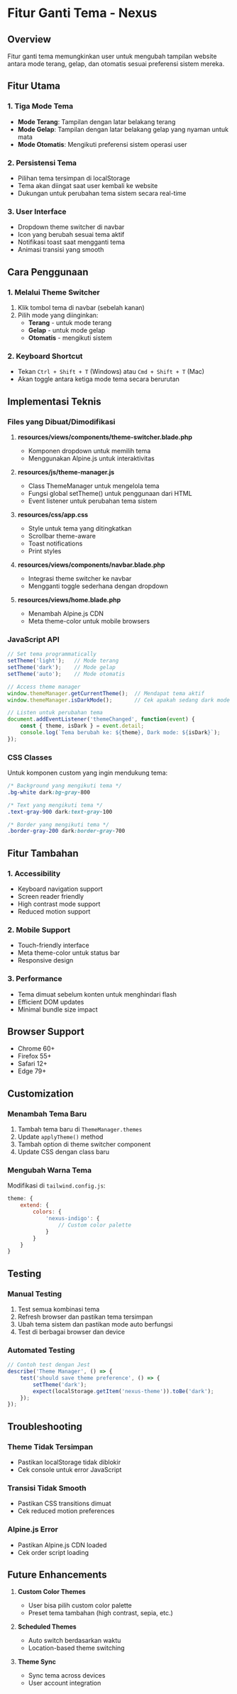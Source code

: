# Fitur Ganti Tema - Nexus

## Overview
Fitur ganti tema memungkinkan user untuk mengubah tampilan website antara mode terang, gelap, dan otomatis sesuai preferensi sistem mereka.

## Fitur Utama

### 1. Tiga Mode Tema
- **Mode Terang**: Tampilan dengan latar belakang terang
- **Mode Gelap**: Tampilan dengan latar belakang gelap yang nyaman untuk mata
- **Mode Otomatis**: Mengikuti preferensi sistem operasi user

### 2. Persistensi Tema
- Pilihan tema tersimpan di localStorage
- Tema akan diingat saat user kembali ke website
- Dukungan untuk perubahan tema sistem secara real-time

### 3. User Interface
- Dropdown theme switcher di navbar
- Icon yang berubah sesuai tema aktif
- Notifikasi toast saat mengganti tema
- Animasi transisi yang smooth

## Cara Penggunaan

### 1. Melalui Theme Switcher
1. Klik tombol tema di navbar (sebelah kanan)
2. Pilih mode yang diinginkan:
   - **Terang** - untuk mode terang
   - **Gelap** - untuk mode gelap  
   - **Otomatis** - mengikuti sistem

### 2. Keyboard Shortcut
- Tekan `Ctrl + Shift + T` (Windows) atau `Cmd + Shift + T` (Mac)
- Akan toggle antara ketiga mode tema secara berurutan

## Implementasi Teknis

### Files yang Dibuat/Dimodifikasi

1. **resources/views/components/theme-switcher.blade.php**
   - Komponen dropdown untuk memilih tema
   - Menggunakan Alpine.js untuk interaktivitas

2. **resources/js/theme-manager.js**
   - Class ThemeManager untuk mengelola tema
   - Fungsi global setTheme() untuk penggunaan dari HTML
   - Event listener untuk perubahan tema sistem

3. **resources/css/app.css**
   - Style untuk tema yang ditingkatkan
   - Scrollbar theme-aware
   - Toast notifications
   - Print styles

4. **resources/views/components/navbar.blade.php**
   - Integrasi theme switcher ke navbar
   - Mengganti toggle sederhana dengan dropdown

5. **resources/views/home.blade.php**
   - Menambah Alpine.js CDN
   - Meta theme-color untuk mobile browsers

### JavaScript API

```javascript
// Set tema programmatically
setTheme('light');   // Mode terang
setTheme('dark');    // Mode gelap
setTheme('auto');    // Mode otomatis

// Access theme manager
window.themeManager.getCurrentTheme();  // Mendapat tema aktif
window.themeManager.isDarkMode();       // Cek apakah sedang dark mode

// Listen untuk perubahan tema
document.addEventListener('themeChanged', function(event) {
    const { theme, isDark } = event.detail;
    console.log(`Tema berubah ke: ${theme}, Dark mode: ${isDark}`);
});
```

### CSS Classes

Untuk komponen custom yang ingin mendukung tema:

```css
/* Background yang mengikuti tema */
.bg-white dark:bg-gray-800

/* Text yang mengikuti tema */
.text-gray-900 dark:text-gray-100

/* Border yang mengikuti tema */
.border-gray-200 dark:border-gray-700
```

## Fitur Tambahan

### 1. Accessibility
- Keyboard navigation support
- Screen reader friendly
- High contrast mode support
- Reduced motion support

### 2. Mobile Support
- Touch-friendly interface
- Meta theme-color untuk status bar
- Responsive design

### 3. Performance
- Tema dimuat sebelum konten untuk menghindari flash
- Efficient DOM updates
- Minimal bundle size impact

## Browser Support
- Chrome 60+
- Firefox 55+
- Safari 12+
- Edge 79+

## Customization

### Menambah Tema Baru
1. Tambah tema baru di `ThemeManager.themes`
2. Update `applyTheme()` method
3. Tambah option di theme switcher component
4. Update CSS dengan class baru

### Mengubah Warna Tema
Modifikasi di `tailwind.config.js`:

```javascript
theme: {
    extend: {
        colors: {
            'nexus-indigo': {
                // Custom color palette
            }
        }
    }
}
```

## Testing

### Manual Testing
1. Test semua kombinasi tema
2. Refresh browser dan pastikan tema tersimpan
3. Ubah tema sistem dan pastikan mode auto berfungsi
4. Test di berbagai browser dan device

### Automated Testing
```javascript
// Contoh test dengan Jest
describe('Theme Manager', () => {
    test('should save theme preference', () => {
        setTheme('dark');
        expect(localStorage.getItem('nexus-theme')).toBe('dark');
    });
});
```

## Troubleshooting

### Theme Tidak Tersimpan
- Pastikan localStorage tidak diblokir
- Cek console untuk error JavaScript

### Transisi Tidak Smooth
- Pastikan CSS transitions dimuat
- Cek reduced motion preferences

### Alpine.js Error
- Pastikan Alpine.js CDN loaded
- Cek order script loading

## Future Enhancements

1. **Custom Color Themes**
   - User bisa pilih custom color palette
   - Preset tema tambahan (high contrast, sepia, etc.)

2. **Scheduled Themes**
   - Auto switch berdasarkan waktu
   - Location-based theme switching

3. **Theme Sync**
   - Sync tema across devices
   - User account integration
